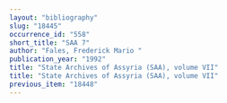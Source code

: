 ```yaml
---
layout: "bibliography"
slug: "18445"
occurrence_id: "558"
short_title: "SAA 7"
author: "Fales, Frederick Mario "
publication_year: "1992"
title: "State Archives of Assyria (SAA), volume VII"
title: "State Archives of Assyria (SAA), volume VII"
previous_item: "18448"
---
```

